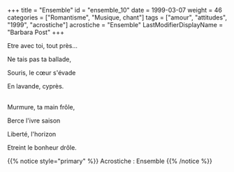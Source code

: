 +++
title = "Ensemble"
id = "ensemble_10"
date = 1999-03-07
weight = 46
categories = ["Romantisme", "Musique, chant"]
tags = ["amour", "attitudes", "1999", "acrostiche"]
acrostiche = "Ensemble"
LastModifierDisplayName = "Barbara Post"
+++

Etre avec toi, tout près...

Ne tais pas ta ballade,

Souris, le cœur s'évade

En lavande, cyprès.

 \
Murmure, ta main frôle,

Berce l'ivre saison

Liberté, l'horizon

Etreint le bonheur drôle.

{{% notice style="primary" %}}
Acrostiche : Ensemble
{{% /notice %}}
